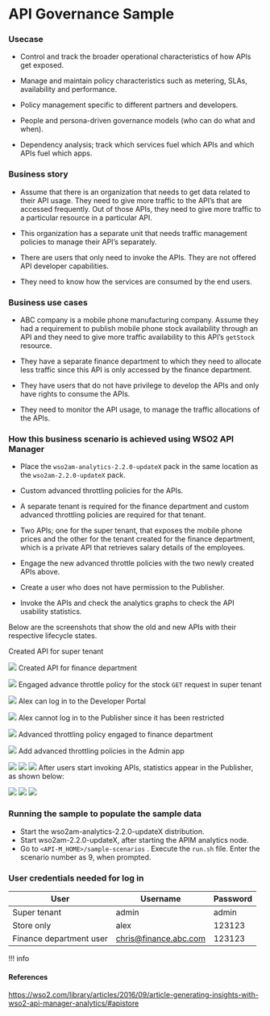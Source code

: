 # API Governance Sample

### Usecase

-   Control and track the broader operational characteristics of how APIs get exposed.

-   Manage and maintain policy characteristics such as metering, SLAs, availability and performance.

-   Policy management specific to different partners and developers.

-   People and persona-driven governance models (who can do what and when).

-   Dependency analysis; track which services fuel which APIs and which APIs fuel which apps.

### Business story

-   Assume that there is an organization that needs to get data related to their API usage. They need to give more traffic to the API’s that are accessed frequently. Out of those APIs, they need to give more traffic to a particular resource in a particular API.

-   This organization has a separate unit that needs traffic management policies to manage their API’s separately.

-   There are users that only need to invoke the APIs. They are not offered API developer capabilities.

-   They need to know how the services are consumed by the end users.

### Business use cases

-   ABC company is a mobile phone manufacturing company. Assume they had a requirement to publish mobile phone stock availability through an API and they need to give more traffic availability to this API’s `getStock` resource.

-   They have a separate finance department to which they need to allocate less traffic since this API is only accessed by the finance department.

-   They have users that do not have privilege to develop the APIs and only have rights to consume the APIs.

-   They need to monitor the API usage, to manage the traffic allocations of the APIs.

### How this business scenario is achieved using WSO2 API Manager

-   Place the `wso2am-analytics-2.2.0-updateX` pack in the same location as the `wso2am-2.2.0-updateX` pack.

-   Custom advanced throttling policies for the APIs.

-   A separate tenant is required for the finance department and custom advanced throttling policies are required for that tenant.

-   Two APIs; one for the super tenant, that exposes the mobile phone prices and the other for the tenant created for the finance department, which is a private API that retrieves salary details of the employees.

-   Engage the new advanced throttle policies with the two newly created APIs above.

-   Create a user who does not have permission to the Publisher.

-   Invoke the APIs and check the analytics graphs to check the API usability statistics.

Below are the screenshots that show the old and new APIs with their respective lifecycle states.

Created API for super tenant

![](https://lh6.googleusercontent.com/xvaAYnUpBLalpcCLYfP5blUy8P4DkPKdPSJDGd-FzOQrtEP8h3PQjcpjBwf2yeTIhTPyYI0zVnTO1nBGT-Sv8vU8oPDfYKE4XPaCq29lqSlhrSMMCJL750Z_Do8QBG4WeTliFxcL)
Created API for finance department

![](https://lh6.googleusercontent.com/x1kqXpd2q2vm_9rr5Q8rZHClJEX9h3T-87ph7b8_4zJGxp0I3p2xHCRhgLs0Ider67VOaYTY9FmARDv2WSr53hycsQALmRFoOSwYySEeqRhIcjM9IMqMOUoSpiTk4TxDyHrJ3XXo)
Engaged advance throttle policy for the stock `GET` request in super tenant

![](https://lh4.googleusercontent.com/0z7Bg6VgIuCSctQhZQ7EGCp01-8MQV7LDqv8KA3LAappv5N9hlSmyK2ynwdHqFjoZkeJcq4lcsVusOJGWPbxLvuIRBRLXEiAfwNX-790V3dpxaOZTz6tagXaJjfwOET-rGl0VN33)
Alex can log in to the Developer Portal 

![](https://lh6.googleusercontent.com/uHjIwBtisnHDsjLtKDoJgSA0o0F9IZgYCxoRdC9BNAwy1MaHyh08W-nzbA5dI7igWtGLq6vPOB_9QO04EFbRHs_CSMu3kDwQ88yd6cFmllIlDkn7yNlxo4LB1kHqqY9PPG9RvKlq)
Alex cannot log in to the Publisher since it has been restricted

![](https://lh4.googleusercontent.com/9_czETBGCV3QI3Dg28lIoUIAnG9CNflCNlFFupFN3GJZ3Y13FgMj0GaU_7hLVbr_RAA43LjTsokL21agXBycl-si6xABmbU5i3A4Cdi9RpyzEhQ78rtNlg4oJVfi8fH2RHTiFo6l)
Advanced throttling policy engaged to finance department

![](https://lh4.googleusercontent.com/bnAnECGCyGJMNpr_4aCKbhATrNphBP3dikcKLL5E8E7dNzt53YucArxmot_oZPghHlxiSlzb_zz7ej0it9Hbde42xymp749_cIpQpZH2-549jaKHksQSFVOWYzTRitKwxN0LNAbO)
Add advanced throttling policies in the Admin app

![](https://lh3.googleusercontent.com/gfdokYHDiocVtlQHmczfvW2J4znUbiiBJaRJc0RdGA680_8-bDSrhKSMuuKyqmfXsI1qmwsnFs7AM9FlT36khaoPr6kDdrZoSSUELI2Qk9NAnlpLcXHOC4v0A079QMtg_JYpkJQS)
![](https://lh4.googleusercontent.com/zKH7GOPOLRVijsqDXlnP_0hEk-TMjupZeeOuq60vjrp5YGiue4ZZRHNC_rbSK13LxI37g229124-ljgu29QswFayy5eq1FGl8UShIErk9jptcsGJivRjVIvot2nAn_xFKXfM8akv)
![](https://lh5.googleusercontent.com/zkjtXw8bmpCfC7jWKb5Sn_fplkeplvpRkn2FH5Y0W7u-e9R9sAM27w70RskZpCH5F8bDCQLMMPJdyokrS4ShzStUbjNWLIKxt5Y2CsroYs5I1Zc9XJ2ptsqwjxffdvcJFIU-E4QO)
After users start invoking APIs, statistics appear in the Publisher, as shown below:

![](https://lh6.googleusercontent.com/_wb8DxrPy4gJ6Y7fdKuf6QMmMsKbvAKSwcOSSbIT_jJGx9MjCnYF_W07PyoooyaqszKDnRYnjKGQNTpVMTmQnoPWAM3V3jY6xWCI5rx_tpyc6h8u4Ufo-BkNW_mnKqo6xL7xlTBR)
![](https://lh5.googleusercontent.com/gxW-eTiQfsAk81qNRUJK04JubwDrtywzL-TfEDbq0M08w20FrgW4ViLO71T283S9oiB00QJy-oKVFX-WeWEzERDUfsybG3xlAoxy87tJsVcqt_ySrzTdSYtLo_6TB-mvoj6MAuEV)
![](https://lh3.googleusercontent.com/P4GNkfUSNGIpeO0Q4Or0LN2bHkBErn5ktEXKbkulf2rLaoPMde9IC7d8rFH66fcBsyVfEFKQyNKelwxiMnrUdhtJ7WY1aLHlwG0rLOTsiSFRPp57OsABVGMbaDCKk2dVkqtp1ikA)
### Running the sample to populate the sample data

-   Start the wso2am-analytics-2.2.0-updateX distribution.
-   Start wso2am-2.2.0-updateX, after starting the APIM analytics node.
-   Go to `<API-M_HOME>/sample-scenarios` . Execute the `run.sh` file. Enter the scenario number as 9, when prompted.

### User credentials needed for log in

| User                    | Username              | Password |
|-------------------------|-----------------------|----------|
| Super tenant            | admin                 | admin    |
| Store only              | alex                  | 123123   |
| Finance department user | chris@finance.abc.com | 123123   |

!!! info
#### References

<https://wso2.com/library/articles/2016/09/article-generating-insights-with-wso2-api-manager-analytics/#apistore>


